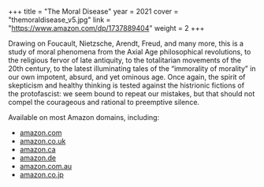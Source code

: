 +++
title = "The Moral Disease"
year = 2021
cover = "themoraldisease_v5.jpg"
link = "https://www.amazon.com/dp/1737889404"
weight = 2
+++

Drawing on Foucault, Nietzsche, Arendt, Freud, and many more, this is a study of moral phenomena from the Axial Age philosophical revolutions, to the religious fervor of late antiquity, to the totalitarian movements of the 20th century, to the latest illuminating tales of the “immorality of morality” in our own impotent, absurd, and yet ominous age. Once again, the spirit of skepticism and healthy thinking is tested against the histrionic fictions of the protofascist: we seem bound to repeat our mistakes, but that should not compel the courageous and rational to preemptive silence.

Available on most Amazon domains, including:

* [amazon.com](https://www.amazon.com/dp/1737889404)
* [amazon.co.uk](https://www.amazon.co.uk/dp/1737889404)
* [amazon.ca](https://www.amazon.ca/dp/1737889404)
* [amazon.de](https://www.amazon.de/dp/1737889404)
* [amazon.com.au](https://www.amazon.com.au/dp/1737889404)
* [amazon.co.jp](https://www.amazon.co.jp/dp/1737889404)
